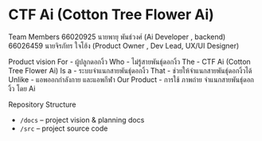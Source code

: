 # CTF Ai (Cotton Tree Flower Ai)

Team Members
66020925 นายพายุ พันธ์วงศ์ (Ai Developer , backend)
66026459 นายจิรภัทร ใจโฮ้ง (Product Owner , Dev Lead, UX/UI Designer)

Product vision
For -  ผู้ปลูกดอกงิ้ว
Who -  ไม่รู้สายพันธ์ุดอกงิ้ว
The - CTF Ai (Cotton Tree Flower Ai)
Is a -  ระบบจำแนกสายพันธ์ุดอกงิ้ว
That - ช่วยให้จำแนกสายพันธ์ุดอกงิ้วได้
Unlike -  แอพออกกำลังกาย และแอพกีฬา
Our Product -  การใช้ ภาพถ่าย จำแนกสายพันธ์ุดอกงิ้ว โดย Ai

Repository Structure
- `/docs` – project vision & planning docs
- `/src` – project source code
